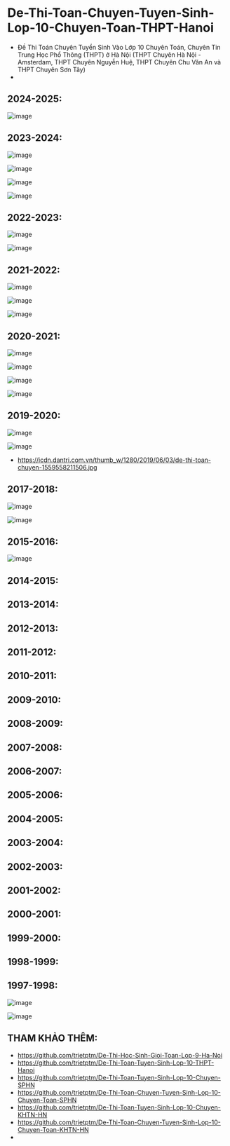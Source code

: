 # De-Thi-Toan-Chuyen-Tuyen-Sinh-Lop-10-Chuyen-Toan-THPT-Hanoi
* Đề Thi Toán Chuyên Tuyển Sinh Vào Lớp 10 Chuyên Toán, Chuyên Tin Trung Học Phổ Thông (THPT) ở Hà Nội (THPT Chuyên Hà Nội - Amsterdam, THPT Chuyên Nguyễn Huệ, THPT Chuyên Chu Văn An và THPT Chuyên Sơn Tây)
* 

## 2024-2025:
![image](https://github.com/user-attachments/assets/caf67b0b-899f-40ec-b5b0-57db344286da)

## 2023-2024:
![image](https://github.com/user-attachments/assets/7815a68f-1cb7-4501-8708-8135a7984df7)

![image](https://github.com/user-attachments/assets/b4697e2e-ab94-4457-b01c-c13bef8e55c8)

![image](https://github.com/user-attachments/assets/b5c8496a-0b45-48fb-ad9b-0f9d97440c8e)

![image](https://github.com/user-attachments/assets/e416e3f4-e31b-4f2f-bf02-19afe18bf254)

## 2022-2023:
![image](https://github.com/user-attachments/assets/baf842fd-c3cf-4f77-929e-f051ae4ed366)

![image](https://github.com/user-attachments/assets/cbfe4756-bd4e-4667-8002-19c462ee38ec)

## 2021-2022:
![image](https://github.com/user-attachments/assets/991a8d96-3e83-46d0-9569-3a07ee210002)

![image](https://github.com/user-attachments/assets/24cd281b-9afb-4c8b-87cc-0bda4e75a618)

![image](https://github.com/user-attachments/assets/c0ab8a87-d898-460a-8dd5-736a479a57c6)

## 2020-2021:
![image](https://github.com/user-attachments/assets/5250cc34-e6ce-4cb6-a82f-aea8c5cda515)

![image](https://github.com/user-attachments/assets/acd0fc10-de2b-4f26-b24c-27a60405cc0a)

![image](https://github.com/user-attachments/assets/791cdc24-6ef6-4a97-bec8-d3ed1905ff85)

![image](https://github.com/user-attachments/assets/ddcfd2ad-1c5d-4e91-bb66-56e4a2715f94)

## 2019-2020:
![image](https://github.com/user-attachments/assets/97a0630c-8fd3-4b45-9a16-3de49a62d7f9)

![image](https://github.com/user-attachments/assets/f219385c-8862-4e95-a5af-7185de893045)
* https://icdn.dantri.com.vn/thumb_w/1280/2019/06/03/de-thi-toan-chuyen-1559558211506.jpg

## 2017-2018:
![image](https://github.com/user-attachments/assets/a3c0a654-f826-4a08-8cbd-1532145326af)

![image](https://github.com/user-attachments/assets/b37da727-c423-4787-b75c-c117f511c297)

## 2015-2016:
![image](https://github.com/user-attachments/assets/5fde3976-1b51-4a3b-8e6f-9edf5c4c71a6)

## 2014-2015:

## 2013-2014:

## 2012-2013:

## 2011-2012:

## 2010-2011:

## 2009-2010:

## 2008-2009:

## 2007-2008:

## 2006-2007:

## 2005-2006:

## 2004-2005:

## 2003-2004:

## 2002-2003:

## 2001-2002:

## 2000-2001:

## 1999-2000:

## 1998-1999:

## 1997-1998:
![image](https://github.com/user-attachments/assets/bac52d41-1bfe-4385-b8e6-16605e241055)

![image](https://github.com/user-attachments/assets/6b6af7f4-d68a-4d70-b512-15cef4246ede)

## THAM KHẢO THÊM:
* https://github.com/trietptm/De-Thi-Hoc-Sinh-Gioi-Toan-Lop-9-Ha-Noi
* https://github.com/trietptm/De-Thi-Toan-Tuyen-Sinh-Lop-10-THPT-Hanoi
* https://github.com/trietptm/De-Thi-Toan-Tuyen-Sinh-Lop-10-Chuyen-SPHN
* https://github.com/trietptm/De-Thi-Toan-Chuyen-Tuyen-Sinh-Lop-10-Chuyen-Toan-SPHN
* https://github.com/trietptm/De-Thi-Toan-Tuyen-Sinh-Lop-10-Chuyen-KHTN-HN
* https://github.com/trietptm/De-Thi-Toan-Chuyen-Tuyen-Sinh-Lop-10-Chuyen-Toan-KHTN-HN
* 




